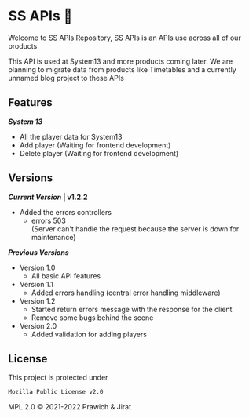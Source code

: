 # SS APIs 💾

Welcome to SS APIs Repository, SS APIs is an APIs use across all of our products

This API is used at System13 and more products coming later. We are planning to migrate data from products like Timetables and a currently unnamed blog project to these APIs 

## Features

**_System 13_**

- All the player data for System13
- Add player (Waiting for frontend development)
- Delete player (Waiting for frontend development)

## Versions

**_Current Version_ | v1.2.2** <br/>

- Added the errors controllers
  - errors 503 <br/>
    (Server can't handle the request because the server is down for maintenance)

**_Previous Versions_**

- Version 1.0
  - All basic API features
- Version 1.1
  - Added errors handling (central error handling middleware)
- Version 1.2
  - Started return errors message with the response for the client
  - Remove some bugs behind the scene
- Version 2.0
  - Added validation for adding players

## License

This project is protected under

```sh
Mozilla Public License v2.0
```

MPL 2.0 © 2021-2022 Prawich & Jirat
